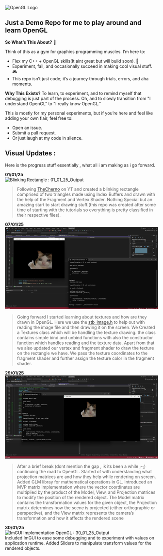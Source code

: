 ![OpenGL Logo](https://www.techno-science.net/illustration/Definition/200px/OpenGL-logo.png)

## Just a Demo Repo for me to play around and learn OpenGL

**So What’s This About?** 🤔

Think of this as a gym for graphics programming muscles. I’m here to:
- Flex my C++ + OpenGL skills(It aint great but will build soon). 💪
- Experiment, fail, and occasionally succeed in making cool visual stuff. 🎮
- This repo isn’t just code; it’s a journey through trials, errors, and aha moments.

**Why This Exists?**
To learn, to experiment, and to remind myself that debugging is just part of the process. Oh, and to slowly transition from "I understand OpenGL" to "I really know OpenGL."


This is mostly for my personal experiments, but if you’re here and feel like adding your own flair, feel free to:
- Open an issue.
- Submit a pull request.
- Or just laugh at my code in silence.

## Visual Updates :
Here is the progress stuff essentially , what all i am making as i go forward.  

**01/01/25 <br>**
![Blinking Rectangle : 01_01_25_Output](VisualUpdates/01_01_25_Output.gif)<br>
>Following [TheCherno](https://www.youtube.com/@TheCherno) on YT and created a blinking rectangle comprised of two triangles made using Index Buffers and drawn with the help of the Fragment and Vertex Shader.
Nothing Special but an amazing start to start drawing stuff.(this repo was created after some time of starting with the tutorials so everything is pretty classified in their respective files).


**07/01/25 <br>**
![Textures in OpenGL : 07_01_25_Output](VisualUpdates/07_01_25_Output.png)<br>
>Going forward I started learning about textures and how are they drawn in OpenGL. Here we use the [stb_image.h](https://github.com/nothings/stb/blob/master/stb_image.h) to help out with reading the image file and then drawing it on the screen. We Created a Textures class which will be handling the texture drawing. the class contains simple bind and unbind functions with also the constructor function which handles reading and the texture data.
Apart from that we also updated our vertex and fragment shader to draw the texture on the rectangle we have. We pass the texture coordinates to the fragment shader and further assign the texture color in the fragment shader.


**29/01/25 <br>**
![Projection in OpenGL : 29_01_25_Output](VisualUpdates/29_01_25_Output.png)<br>
>After a brief break (dont mention the gap , ik its been a while ;-;) continuing the road to OpenGL. Started of with understanding what projection matrices are and how they help while rendering on screen. Added GLM libray for mathematical operations in GL. Introduced an MVP matrix implementation where the vector coordinates are multiplied by the product of the Model, View, and Projection matrices to modify the position of the rendered object. The Model matrix contains the transformation values for the given object, the Projection matrix determines how the scene is projected (either orthographic or perspective), and the View matrix represents the camera’s transformation and how it affects the rendered scene


**30/01/25 <br>**
![ImGUI Implementation OpenGL : 30_01_25_Output](VisualUpdates/30_01_25_Output.gif)<br>
Included ImGUI to ease some debugging and to experiment with values on application runtime. Added Sliders to manipulate transform values for the rendered objects.
